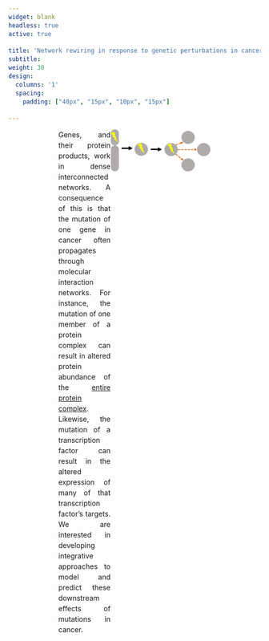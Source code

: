 ```yaml
---
widget: blank
headless: true
active: true

title: 'Network rewiring in response to genetic perturbations in cancer'
subtitle:
weight: 30  
design:
  columns: '1'
  spacing:
    padding: ["40px", "15px", "10px", "15px"]
  
---
```


<div style="padding-left:100px; padding-right:100px">
  <img align="right" width="200" src="NetworkEffects.png" />
  <p style="line-height:1.5; padding-right:200px"; align="justify">
  Genes, and their protein products, work in dense interconnected networks. A consequence of this is that the mutation of one gene in cancer often propagates through molecular interaction networks. For instance, the mutation of one member of a protein complex can result in altered protein abundance of the <a href="https://doi.org/10.1016/j.cels.2017.09.011">entire protein complex</a>. Likewise, the mutation of a transcription factor can result in the altered expression of many of that transcription factor’s targets. We are interested in developing integrative approaches to model and predict these downstream effects of mutations in cancer.</p>
</div>
